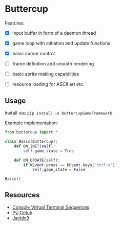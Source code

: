 Buttercup
===
Features:
+ [x] input buffer in form of a daemon thread
+ [x] game loop with initiation and update functions
+ [x] basic cursor control

+ [ ] frame definition and smooth rendering
+ [ ] basic sprite making capabilities
+ [ ] resource loading for ASCII art etc.

Usage
---
Install via: `pip install -e buttercupGameFramework`

Example implementation:
```python
from buttercup import *

class Basic(Buttercup):
	def ON_INIT(self):
		self.game_state = True

	def ON_UPDATE(self):
		if kEvent.press == kEvent.keys['ctrl+q']:
			self.game_state = False

Basic()
```

Resources
---
+ [Console Virtual Terminal Sequences][def]
+ [Py-Getch][def2]
+ [Javidx9][def3]


[def]: https://learn.microsoft.com/en-us/windows/console/console-virtual-terminal-sequences
[def2]: https://github.com/joeyespo/py-getch
[def3]: https://github.com/OneLoneCoder/Javidx9/tree/master/ConsoleGameEngine
